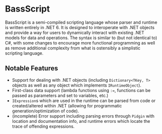 # BassScript
BassScript is a semi-compiled scripting language whose parser and runtime is written entirely in .NET 6. It is designed to interoperate with .NET objects and provide a way for users to dynamically interact with existing .NET models for data and operations. The syntax is similar to (but not identical to) C#, with some changes to encourage more functional programming as well as remove additional complexity from what is ostensibly a simplistic scripting language.

## Notable Features
- Support for dealing with .NET objects (including `Dictionary<TKey, T>` objects as well as any object which implements `IRuntimeObject`).
- First-class data support (lambda functions using `:=`, functions can be passed as parameters and set to variables, etc.)
- `IExpression`s which are used in the runtime can be parsed from code or created/altered within .NET (allowing for programmatic generation/optimization of code).
- (incomplete) Error support including parsing errors through `Pidgin` with location and documentation info, and runtime errors which locate the trace of offending expressions.